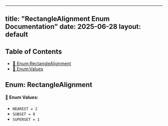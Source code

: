 <!-- Formatted by A³BS formatter.py -->
<!-- Generated by A³BS document.py -->
---
title: "RectangleAlignment Enum Documentation"
date: 2025-06-28
layout: default
---

## Table of Contents
- [🔧 Enum:RectangleAlignment](#enum-rectanglealignment)
- [🔧 Enum:Values](#enum-values)
## Enum: RectangleAlignment
#### 📝 Enum Values:
<a name="enum-values"></a>
  - `NEAREST = 2`
  - `SUBSET = 0`
  - `SUPERSET = 1`